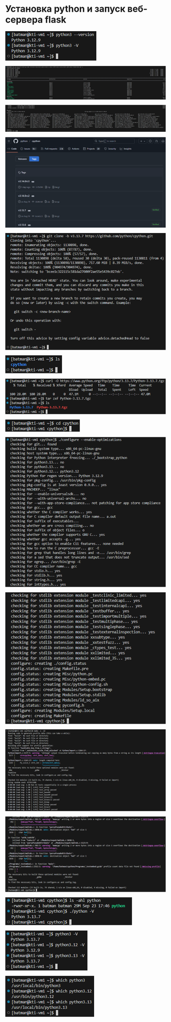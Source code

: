 # Установка python и запуск веб-сервера flask

![](../images/lab_2/2.png)

![](../images/lab_2/2.1.png)

![](../images/lab_2/2.2.png)

![](../images/lab_2/2.3.png)

![](../images/lab_2/2.4.png)

![](../images/lab_2/2.5.png)

![](../images/lab_2/2.6.png)

![](../images/lab_2/2.7.png)

![](../images/lab_2/2.8.png)

![](../images/lab_2/2.9.png)

![](../images/lab_2/2.10.png)

![](../images/lab_2/2.11.png)

![](../images/lab_2/2.12.png)

![](../images/lab_2/2.13.png)

![](../images/lab_2/2.14.png)

